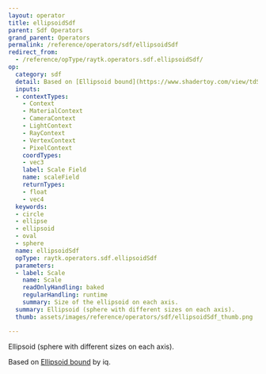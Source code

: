 ```yaml
---
layout: operator
title: ellipsoidSdf
parent: Sdf Operators
grand_parent: Operators
permalink: /reference/operators/sdf/ellipsoidSdf
redirect_from:
  - /reference/opType/raytk.operators.sdf.ellipsoidSdf/
op:
  category: sdf
  detail: Based on [Ellipsoid bound](https://www.shadertoy.com/view/tdS3DG) by iq.
  inputs:
  - contextTypes:
    - Context
    - MaterialContext
    - CameraContext
    - LightContext
    - RayContext
    - VertexContext
    - PixelContext
    coordTypes:
    - vec3
    label: Scale Field
    name: scaleField
    returnTypes:
    - float
    - vec4
  keywords:
  - circle
  - ellipse
  - ellipsoid
  - oval
  - sphere
  name: ellipsoidSdf
  opType: raytk.operators.sdf.ellipsoidSdf
  parameters:
  - label: Scale
    name: Scale
    readOnlyHandling: baked
    regularHandling: runtime
    summary: Size of the ellipsoid on each axis.
  summary: Ellipsoid (sphere with different sizes on each axis).
  thumb: assets/images/reference/operators/sdf/ellipsoidSdf_thumb.png

---
```



Ellipsoid (sphere with different sizes on each axis).

Based on [Ellipsoid bound](https://www.shadertoy.com/view/tdS3DG) by iq.